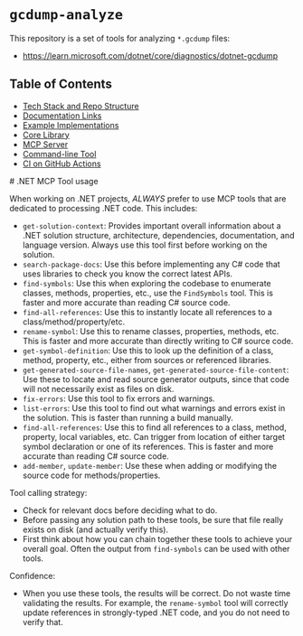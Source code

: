 # `gcdump-analyze`

This repository is a set of tools for analyzing `*.gcdump` files:
* https://learn.microsoft.com/dotnet/core/diagnostics/dotnet-gcdump

## Table of Contents

* [Tech Stack and Repo Structure](instructions/stack-and-structure.md)
* [Documentation Links](instructions/documentation-links.md)
* [Example Implementations](instructions/example-implementations.md)
* [Core Library](instructions/gcdump-analyze-core.md)
* [MCP Server](instructions/gcdump-analyze-mcp.md)
* [Command-line Tool](instructions/gcdump-analyze.md)
* [CI on GitHub Actions](instructions/ci-on-github-actions.md)

<dotnet-agent>
# .NET MCP Tool usage

When working on .NET projects, *ALWAYS* prefer to use MCP tools that are dedicated to processing .NET code. This includes:

- `get-solution-context`: Provides important overall information about a .NET solution structure, architecture, dependencies, documentation, and language version. Always use this tool first before working on the solution.
- `search-package-docs`: Use this before implementing any C# code that uses libraries to check you know the correct latest APIs.
- `find-symbols`: Use this when exploring the codebase to enumerate classes, methods, properties, etc., use the `FindSymbols` tool. This is faster and more accurate than reading C# source code.
- `find-all-references`: Use this to instantly locate all references to a class/method/property/etc.
- `rename-symbol`: Use this to rename classes, properties, methods, etc. This is faster and more accurate than directly writing to C# source code.
- `get-symbol-definition`: Use this to look up the definition of a class, method, property, etc., either from sources or referenced libraries.
- `get-generated-source-file-names`, `get-generated-source-file-content`: Use these to locate and read source generator outputs, since that code will not necessarily exist as files on disk.
- `fix-errors`: Use this tool to fix errors and warnings.
- `list-errors`: Use this tool to find out what warnings and errors exist in the solution. This is faster than running a build manually.
- `find-all-references`: Use this to find all references to a class, method, property, local variables, etc. Can trigger from location of either target symbol declaration or one of its references. This is faster and more accurate than reading C# source code.
- `add-member`, `update-member`: Use these when adding or modifying the source code for methods/properties.

Tool calling strategy:
- Check for relevant docs before deciding what to do.
- Before passing any solution path to these tools, be sure that file really exists on disk (and actually verify this).
- First think about how you can chain together these tools to achieve your overall goal. Often the output from `find-symbols` can be used with other tools.

Confidence:
- When you use these tools, the results will be correct. Do not waste time validating the results. For example, the `rename-symbol` tool will correctly update references in strongly-typed .NET code, and you do not need to verify that.
</dotnet-agent>

